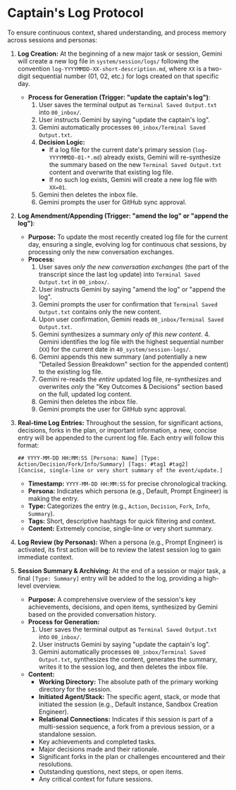 # Captain's Log Protocol

To ensure continuous context, shared understanding, and process memory across sessions and personas:

1.  **Log Creation:** At the beginning of a new major task or session, Gemini will create a new log file in `system/session/logs/` following the convention `log-YYYYMMDD-XX-short-description.md`, where `XX` is a two-digit sequential number (01, 02, etc.) for logs created on that specific day.
    *   **Process for Generation (Trigger: "update the captain's log")**:
        1.  User saves the terminal output as `Terminal Saved Output.txt` into `00_inbox/`.
        2.  User instructs Gemini by saying "update the captain's log".
        3.  Gemini automatically processes `00_inbox/Terminal Saved Output.txt`.
        4.  **Decision Logic:**
            *   If a log file for the current date's primary session (`log-YYYYMMDD-01-*.md`) already exists, Gemini will re-synthesize the summary based on the new `Terminal Saved Output.txt` content and overwrite that existing log file.
            *   If no such log exists, Gemini will create a new log file with `XX=01`.
        5.  Gemini then deletes the inbox file.
        6.  Gemini prompts the user for GitHub sync approval.

2.  **Log Amendment/Appending (Trigger: "amend the log" or "append the log")**:
    *   **Purpose:** To update the most recently created log file for the current day, ensuring a single, evolving log for continuous chat sessions, by processing only the new conversation exchanges.
    *   **Process:**
        1.  User saves *only the new conversation exchanges* (the part of the transcript since the last log update) into `Terminal Saved Output.txt` in `00_inbox/`.
        2.  User instructs Gemini by saying "amend the log" or "append the log".
        3.  Gemini prompts the user for confirmation that `Terminal Saved Output.txt` contains only the new content.
        4.  Upon user confirmation, Gemini reads `00_inbox/Terminal Saved Output.txt`.
        5.  Gemini synthesizes a summary *only of this new content*.
                4.  Gemini identifies the log file with the highest sequential number (`XX`) for the current date in `40_system/session-logs/`.
        7.  Gemini appends this new summary (and potentially a new "Detailed Session Breakdown" section for the appended content) to the existing log file.
        8.  Gemini re-reads the *entire* updated log file, re-synthesizes and overwrites *only* the "Key Outcomes & Decisions" section based on the full, updated log content.
        9.  Gemini then deletes the inbox file.
        10. Gemini prompts the user for GitHub sync approval.

3.  **Real-time Log Entries:** Throughout the session, for significant actions, decisions, forks in the plan, or important information, a new, concise entry will be appended to the current log file. Each entry will follow this format:
    ```
    ## YYYY-MM-DD HH:MM:SS [Persona: Name] [Type: Action/Decision/Fork/Info/Summary] [Tags: #tag1 #tag2]
    [Concise, single-line or very short summary of the event/update.]
    ```
    *   **Timestamp:** `YYYY-MM-DD HH:MM:SS` for precise chronological tracking.
    *   **Persona:** Indicates which persona (e.g., Default, Prompt Engineer) is making the entry.
    *   **Type:** Categorizes the entry (e.g., `Action`, `Decision`, `Fork`, `Info`, `Summary`).
    *   **Tags:** Short, descriptive hashtags for quick filtering and context.
    *   **Content:** Extremely concise, single-line or very short summary.

4.  **Log Review (by Personas):** When a persona (e.g., Prompt Engineer) is activated, its first action will be to review the latest session log to gain immediate context.

5.  **Session Summary & Archiving:** At the end of a session or major task, a final `[Type: Summary]` entry will be added to the log, providing a high-level overview.
    *   **Purpose:** A comprehensive overview of the session's key achievements, decisions, and open items, synthesized by Gemini based on the provided conversation history.
    *   **Process for Generation:**
        1.  User saves the terminal output as `Terminal Saved Output.txt` into `00_inbox/`.
        2.  User instructs Gemini by saying "update the captain's log".
        3.  Gemini automatically processes `00_inbox/Terminal Saved Output.txt`, synthesizes the content, generates the summary, writes it to the session log, and then deletes the inbox file.
    *   **Content:**
        *   **Working Directory:** The absolute path of the primary working directory for the session.
        *   **Initiated Agent/Stack:** The specific agent, stack, or mode that initiated the session (e.g., Default instance, Sandbox Creation Engineer).
        *   **Relational Connections:** Indicates if this session is part of a multi-session sequence, a fork from a previous session, or a standalone session.
        *   Key achievements and completed tasks.
        *   Major decisions made and their rationale.
        *   Significant forks in the plan or challenges encountered and their resolutions.
        *   Outstanding questions, next steps, or open items.
        *   Any critical context for future sessions.